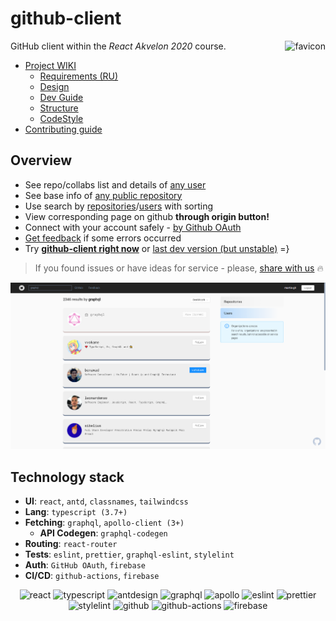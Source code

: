 # github-client

<img alt="favicon" src="https://avatars2.githubusercontent.com/oa/1406180?s=140&u=b44629cbec5079f99a61e6f1b6297bc4797f796b&v=4" height=120 align="right" />

GitHub client within the *React Akvelon 2020* course.

[wiki]: https://github.com/martis-git/github-client/wiki
[requirements]: https://github.com/niyazm524/github-client/wiki/%5BRU%5D-Requirements
[codestyle]: https://github.com/niyazm524/github-client/wiki/CodeStyle
[structure]: https://github.com/niyazm524/github-client/wiki/Project-Structure
[dev-guide]: https://github.com/niyazm524/github-client/wiki/Dev-Guide

- [Project WIKI][wiki]
   - [Requirements (RU)][requirements]
   - [Design](https://www.figma.com/file/HxOqIdmTNtLcFLcQZzAYJC/github-client "Super design from @AdeliyaG")
   - [Dev Guide][dev-guide]
   - [Structure][structure]
   - [CodeStyle][codestyle]
- [Contributing guide](CONTRIBUTING.md)

## Overview
- See repo/collabs list and details of [any user](https://github-client.gq/gaearon)
- See base info of [any public repository](https://github-client.gq/facebook/react)
- Use search by [repositories](https://github-client.gq/search?o=desc&q=react&s=stars)/[users](https://github-client.gq/search?o=desc&q=google&s=repositories&type=users) with sorting
- View corresponding page on github <b title="Our routing is identical with github">through origin button!</b>
- Connect with your account safely - [by Github OAuth](https://github-client.gq/auth)
- [Get feedback](https://github-client.gq/some-unexisting-route-but-we-have-error-parking-page) if some errors occurred
- Try  [**github-client right now**](https://github-client.gq) or [last dev version (but unstable)](https://dev.github-client.gq) =}

> If you found issues or have ideas for service - please, [share with us](https://github.com/niyazm524/github-client/issues/new) 🔥

<img alt="screen" src="docs/search.png" />

## Technology stack
- **UI**: `react`, `antd`, `classnames`, `tailwindcss`
- **Lang**: `typescript (3.7+)`
- **Fetching**: `graphql`, `apollo-client (3+)`
   - **API Codegen**: `graphql-codegen`
- **Routing**: `react-router`
- <b title="Super linting from @martis-git">Tests</b>: `eslint`, `prettier`, `graphql-eslint`, `stylelint`
- **Auth**: `GitHub OAuth`, `firebase`
- <b title="Super CI/CD from @niyazm524">CI/CD</b>: `github-actions`, `firebase`

<div align="center">
<img title="react" alt="react" height=48 src="https://cdn.auth0.com/blog/react-js/react.png"/>
<img title="typescript" alt="typescript" height=48 src="https://raw.githubusercontent.com/remojansen/logo.ts/master/ts.png"/>
<img title="antdesign" alt="antdesign" height=48 src="https://gw.alipayobjects.com/zos/rmsportal/KDpgvguMpGfqaHPjicRK.svg"/>
<img title="graphql" alt="graphql" height=48 src="https://upload.wikimedia.org/wikipedia/commons/thumb/1/17/GraphQL_Logo.svg/1200px-GraphQL_Logo.svg.png"/>
<img title="apollo" alt="apollo" height=48 src="https://miro.medium.com/max/300/0*xdVGlEH7f9cRVaR-"/>
<img title="eslint" alt="eslint" height=48 src="https://d33wubrfki0l68.cloudfront.net/204482ca413433c80cd14fe369e2181dd97a2a40/092e2/assets/img/logo.svg"/>
<img title="prettier" alt="prettier" height=48 src="https://prettier.io/icon.png"/>
<img title="stylelint" alt="stylelint" height=48 src="https://camo.githubusercontent.com/aa04feafbd080140cd834905cf171ccf7b06fc5f1f1ae07ce9879218165312d1/68747470733a2f2f63646e2e776f726c64766563746f726c6f676f2e636f6d2f6c6f676f732f7374796c656c696e742e737667"/>
<img title="github" alt="github" height=48 src="https://image.flaticon.com/icons/png/512/25/25231.png" />
<img title="github-actions" alt="github-actions" height=48 src="https://avatars0.githubusercontent.com/u/44036562?s=200&v=4" />
<img title="firebase" alt="firebase" height=48 src="https://www.gstatic.com/devrel-devsite/prod/v73fbca10ce7899da426d451b3f74ee09bc6846fcf427552c7e8e85261505ef2c/firebase/images/touchicon-180.png" />
</div>
